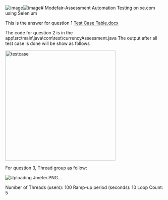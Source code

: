 ![image](https://github.com/hariskhaimuza/Modefair-Assessment/assets/84630556/3c9c62f8-2f68-4722-80b3-e34c4e950f33)![image](https://github.com/hariskhaimuza/Modefair-Assessment/assets/84630556/112ef5d5-db4f-4ed4-a158-c97d6f23dd50)# Modefair-Assessment
Automation Testing on xe.com using Selenium

This is the answer for question 1
[Test Case Table.docx](https://github.com/user-attachments/files/15862526/Test.Case.Table.docx)

The code for question 2 is in the app\src\main\java\com\test\currencyAssessment.java
The output after all test case is done will be show as follows


<img width="349" alt="testcase" src="https://github.com/hariskhaimuza/Modefair-Assessment/assets/84630556/1dd8e377-4994-4383-b723-41a1caac7edd">

For question 3, Thread group as follow:

![Uploading Jmeter.PNG…]()


Number of Threads (users): 100
Ramp-up period (seconds): 10
Loop Count: 5
